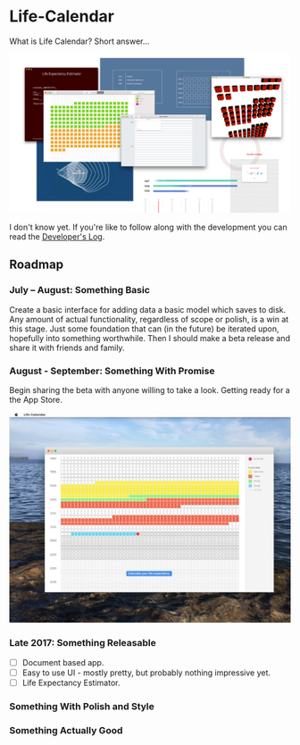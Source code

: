 # Life-Calendar

What is Life Calendar? Short answer...

![Mockups 1](./Screenshots%20and%20mockups/Mockups%201.png)

I don't know yet. If you're like to follow along with the development you can read the [Developer's Log](https://github.com/wvdk/Life-Calendar/tree/master/Developer's%20Log).

## Roadmap

### July – August: Something Basic
Create a basic interface for adding data a basic model which saves to disk. Any amount of actual functionality, regardless of scope or polish, is a win at this stage. Just some foundation that can (in the future) be iterated upon, hopefully into something worthwhile. Then I should make a beta release and share it with friends and family.

### August - September: Something With Promise
Begin sharing the beta with anyone willing to take a look. Getting ready for a the App Store.

![Life In Weeks Mockup](./Screenshots%20and%20mockups/Mockup%202%20-%20Basic%20%22Life%20In%20Weeks%22%20Idea.png)

### Late 2017: Something Releasable
- [ ] Document based app.
- [ ] Easy to use UI - mostly pretty, but probably nothing impressive yet.
- [ ] Life Expectancy Estimator.

### Something With Polish and Style

### Something Actually Good
